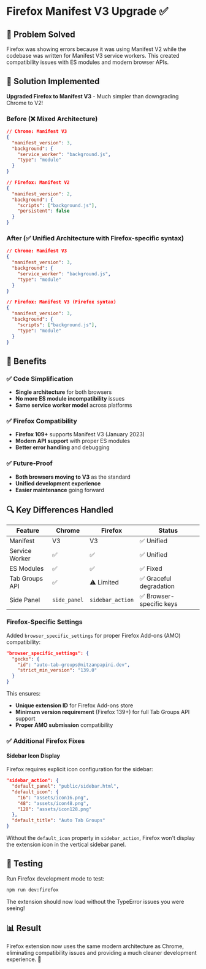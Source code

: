 # Firefox Manifest V3 Upgrade ✅

## 🎯 Problem Solved

Firefox was showing errors because it was using Manifest V2 while the codebase was written for Manifest V3 service workers. This created compatibility issues with ES modules and modern browser APIs.

## 🔧 Solution Implemented

**Upgraded Firefox to Manifest V3** - Much simpler than downgrading Chrome to V2!

### Before (❌ Mixed Architecture)

```json
// Chrome: Manifest V3
{
  "manifest_version": 3,
  "background": {
    "service_worker": "background.js",
    "type": "module"
  }
}

// Firefox: Manifest V2  
{
  "manifest_version": 2,
  "background": {
    "scripts": ["background.js"],
    "persistent": false
  }
}
```

### After (✅ Unified Architecture with Firefox-specific syntax)

```json
// Chrome: Manifest V3
{
  "manifest_version": 3,
  "background": {
    "service_worker": "background.js",
    "type": "module"
  }
}

// Firefox: Manifest V3 (Firefox syntax)
{
  "manifest_version": 3,
  "background": {
    "scripts": ["background.js"],
    "type": "module"
  }
}
```

## 🎉 Benefits

### ✅ Code Simplification

- **Single architecture** for both browsers
- **No more ES module incompatibility** issues
- **Same service worker model** across platforms

### ✅ Firefox Compatibility

- **Firefox 109+** supports Manifest V3 (January 2023)
- **Modern API support** with proper ES modules
- **Better error handling** and debugging

### ✅ Future-Proof

- **Both browsers moving to V3** as the standard
- **Unified development experience**
- **Easier maintenance** going forward

## 🔍 Key Differences Handled

| Feature | Chrome | Firefox | Status |
|---------|--------|---------|--------|
| Manifest | V3 | V3 | ✅ Unified |
| Service Worker | ✅ | ✅ | ✅ Unified |
| ES Modules | ✅ | ✅ | ✅ Fixed |
| Tab Groups API | ✅ | ⚠️ Limited | ✅ Graceful degradation |
| Side Panel | `side_panel` | `sidebar_action` | ✅ Browser-specific keys |

### Firefox-Specific Settings

Added `browser_specific_settings` for proper Firefox Add-ons (AMO) compatibility:

```json
"browser_specific_settings": {
  "gecko": {
    "id": "auto-tab-groups@nitzanpapini.dev",
    "strict_min_version": "139.0"
  }
}
```

This ensures:

- **Unique extension ID** for Firefox Add-ons store
- **Minimum version requirement** (Firefox 139+) for full Tab Groups API support  
- **Proper AMO submission** compatibility

### ✅ Additional Firefox Fixes

#### Sidebar Icon Display

Firefox requires explicit icon configuration for the sidebar:

```json
"sidebar_action": {
  "default_panel": "public/sidebar.html",
  "default_icon": {
    "16": "assets/icon16.png",
    "48": "assets/icon48.png", 
    "128": "assets/icon128.png"
  },
  "default_title": "Auto Tab Groups"
}
```

Without the `default_icon` property in `sidebar_action`, Firefox won't display the extension icon in the vertical sidebar panel.

## 🧪 Testing

Run Firefox development mode to test:

```bash
npm run dev:firefox
```

The extension should now load without the TypeError issues you were seeing!

## 📊 Result

Firefox extension now uses the same modern architecture as Chrome, eliminating compatibility issues and providing a much cleaner development experience. 🚀
